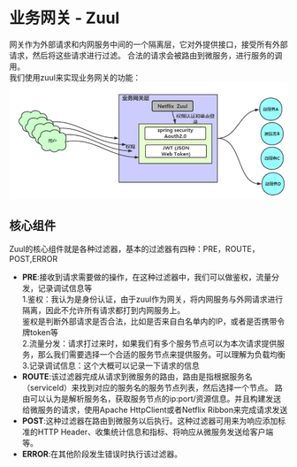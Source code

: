 # 业务网关 - Zuul
网关作为外部请求和内网服务中间的一个隔离层，它对外提供接口，接受所有外部请求，然后将这些请求进行过滤。
合法的请求会被路由到微服务，进行服务的调用。  
我们使用zuul来实现业务网关的功能：  
![zuul](../../img/zuul.PNG)
## 核心组件
Zuul的核心组件就是各种过滤器，基本的过滤器有四种：PRE，ROUTE，POST,ERROR
 * **PRE**:接收到请求需要做的操作，在这种过滤器中，我们可以做鉴权，流量分发，记录调试信息等  
    1.鉴权：我认为是身份认证，由于zuul作为网关，将内网服务与外网请求进行隔离，因此不允许所有请求都打到内网服务上。  
      鉴权是判断外部请求是否合法，比如是否来自白名单内的IP，或者是否携带令牌token等  
    2.流量分发：请求打过来时，如果我们有多个服务节点可以为本次请求提供服务，那么我们需要选择一个合适的服务节点来提供服务。可以理解为负载均衡  
    3.记录调试信息：这个大概可以记录一下请求的信息
 * **ROUTE**:该过滤器完成从请求到微服务的路由，路由是指根据服务名（serviceId）来找到对应的服务名的服务节点列表，然后选择一个节点。
       路由可以认为是解析服务名，获取服务节点的ip:port/资源信息。并且构建发送给微服务的请求，使用Apache HttpClient或者Netflix Ribbon来完成请求发送
 * **POST**:这种过滤器在路由到微服务以后执行。这种过滤器可用来为响应添加标准的HTTP Header、收集统计信息和指标、将响应从微服务发送给客户端等。
 * **ERROR**:在其他阶段发生错误时执行该过滤器。